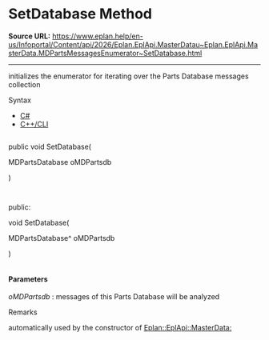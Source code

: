 # SetDatabase Method

**Source URL:** https://www.eplan.help/en-us/Infoportal/Content/api/2026/Eplan.EplApi.MasterDatau~Eplan.EplApi.MasterData.MDPartsMessagesEnumerator~SetDatabase.html

---

initializes the enumerator for iterating over the Parts Database messages collection

Syntax

- [C#](#i-syntax-CS)
- [C++/CLI](#i-syntax-CPP2005)

```
```
public void SetDatabase( 

   MDPartsDatabase oMDPartsdb

)
```
```

```
```
public:

void SetDatabase( 

   MDPartsDatabase^ oMDPartsdb

)
```
```

#### Parameters

*oMDPartsdb*
:   messages of this Parts Database will be analyzed

Remarks

automatically used by the constructor of [Eplan::EplApi::MasterData:](Eplan.EplApi.MasterDatau~Eplan.EplApi.MasterData.MDPartsDatabaseMessages.html)
